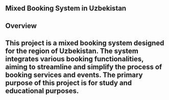 ## Mixed Booking System in Uzbekistan

## Overview

## This project is a mixed booking system designed for the region of Uzbekistan. The system integrates various booking functionalities, aiming to streamline and simplify the process of booking services and events. The primary purpose of this project is for study and educational purposes.